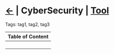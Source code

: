 # [<-]() | CyberSecurity | [Tool](http://localhost:3000/tools) 

Tags: tag1, tag2, tag3

| Table of Content |
| ---------------- |
| [](/.md) |
| [](/.md) |
| [](/.md) |
| [](/.md) |

